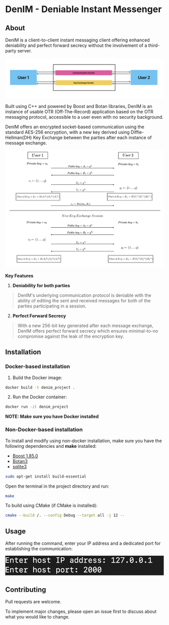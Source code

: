 # DenIM - Deniable Instant Messenger

## About
DenIM is a client-to-client instant messaging client offering enhanced deniability and perfect forward secrecy without the involvement of a third-party server.

![](./assets/images/sock.jpg)

Built using C++ and powered by Boost and Botan libraries, DenIM is an instance of usable OTR (Off-The-Record) application based on the OTR messaging protocol, accessible to a user even with no security background. 

DenIM offers an encrypted socket-based communication using the standard AES-256 encryption, with a new key derived using Diffie-Hellman(DH) Key Exchange between the parties after each instance of message exchange.

![](./assets/images/keyex.jpg)

**Key Features**

1. **Deniability for both parties**
> DenIM's underlying communication protocol is deniable with the ability of editing the sent and received messages for both of the parties participating in a session.

2. **Perfect Forward Secrecy**
> With a new 256-bit key generated after each message exchange, DenIM offers perfect forward secrecy which ensures minimal-to-no compromise against the leak of the encryption key.

## Installation

### Docker-based installation

1. Build the Docker image:
```bash
docker build -t denim_project .
```
2. Run the Docker container:
```bash
docker run -it denim_project
```
**NOTE: Make sure you have Docker installed**

### Non-Docker-based  installation

To install and modify using non-docker installation, make sure you have the following dependencies and **make** installed:
- [Boost 1.85.0](https://www.boost.org/users/history/version_1_85_0.html)
- [Botan3](https://botan.randombit.net/)
- [sqlite3](https://www.sqlite.org/cintro.html)

```bash
sudo apt-get install build-essential
```

Open the terminal in the project directory and run:
```bash
make
```

To build using CMake (if CMake is installed):
```bash
cmake --build /. --config Debug --target all -j 12 --
```

## Usage
After running the command, enter your IP address and a dedicated port for establishing the communication:

![](./assets/images/ip.jpg)


## Contributing

Pull requests are welcome. 

To implement major changes, please open an issue first to discuss about what you would like to change.

